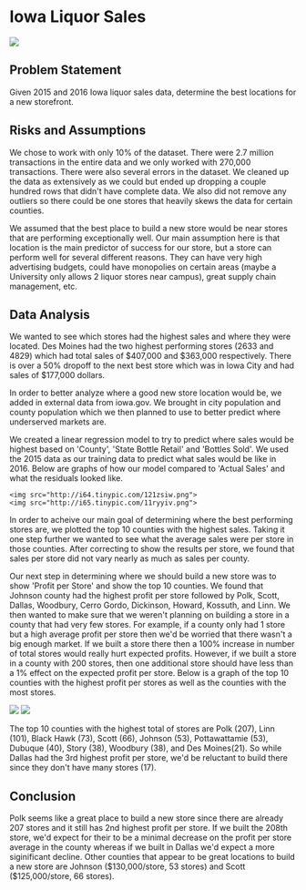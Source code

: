 <h1>Iowa Liquor Sales</h1>

<img src="http://bloximages.chicago2.vip.townnews.com/qctimes.com/content/tncms/assets/v3/editorial/e/42/e428986e-cded-5d3f-b440-5a08ff4b5bd8/4e3efce732f80.image.jpg">

<h2>Problem Statement</h2>
<p>Given 2015 and 2016 Iowa liquor sales data, determine the best locations for a new storefront.</p>

<h2>Risks and Assumptions</h2>
<p>We chose to work with only 10% of the dataset. There were 2.7 million transactions in the entire data and we only worked with 270,000 transactions. There were also several errors in the dataset. We cleaned up the data as extensively as we could but ended up dropping a couple hundred rows that didn't have complete data. We also did not remove any outliers so there could be one stores that heavily skews the data for certain counties.  </p>
<p>
We assumed that the best place to build a new store would be near stores that are performing exceptionally well. Our main assumption here is that location is the main predictor of success for our store, but a store can perform well for several different reasons. They can have very high advertising budgets, could have monopolies on certain areas (maybe a University only allows 2 liquor stores near campus), great supply chain management, etc. 
</p>

<h2>Data Analysis</h2>
<p>
We wanted to see which stores had the highest sales and where they were located. Des Moines had the two highest performing stores (2633 and 4829) which had total sales of $407,000 and $363,000 respectively. There is over a 50% dropoff to the next best store which was in Iowa City and had sales of $177,000 dollars.  

</p>

<p>
	In order to better analyze where a good new store location would be, we added in external data from iowa.gov. We brought in city population and county population which we then planned to use to better predict where underserved markets are. 
</p>

<p>
	We created a linear regression model to try to predict where sales would be highest based on 'County', 'State Bottle Retail' and 'Bottles Sold'. We used the 2015 data as our training data to predict what sales would be like in 2016. Below are graphs of how our model compared to 'Actual Sales' and what the residuals looked like.

</p>
<p>
</p>
<p>

	<img src="http://i64.tinypic.com/121zsiw.png">
	<img src="http://i65.tinypic.com/11ryyiv.png">

</p>

<p>
In order to acheive our main goal of determining where the best performing stores are, we plotted the top 10 counties with the highest sales. Taking it one step further we wanted to see what the average sales were per store in those counties. After correcting to show the results per store, we found that sales per store did not vary nearly as much as sales per county. 
</p>

<p>
	Our next step in determining where we should build a new store was to show 'Profit per Store' and show the top 10 counties. We found that Johnson county had the highest profit per store followed by Polk, Scott, Dallas, Woodbury, Cerro Gordo, Dickinson, Howard, Kossuth, and Linn. We then wanted to make sure that we weren't planning on building a store in a county that had very few stores. For example, if a county only had 1 store but a high average profit per store then we'd be worried that there wasn't a big enough market. If we built a store there then a 100% increase in number of total stores would really hurt expected profits. However, if we built a store in a county with 200 stores, then one additional store should have less than a 1% effect on the expected profit per store. Below is a graph of the top 10 counties with the highest profit per stores as well as the counties with the most stores.

</p>

<img src="http://i65.tinypic.com/2z57uhc.png"> 
<img src="http://i65.tinypic.com/9ji2bo.png">

<p>
	The top 10 counties with the highest total of stores are Polk (207), Linn (101), Black Hawk (73), Scott (66), Johnson (53), Pottawattamie (53), Dubuque (40), Story (38), Woodbury (38), and Des Moines(21). So while Dallas had the 3rd highest profit per store, we'd be reluctant to build there since they don't have many stores (17). 
</p>

<h2> Conclusion</h2>

<p>
	Polk seems like a great place to build a new store since there are already 207 stores and it still has 2nd highest profit per store. If we built the 208th store, we'd expect for their to be a minimal decrease on the profit per store average in the county whereas if we built in Dallas we'd expect a more siginificant decline. Other counties that appear to be great locations to build a new store are Johnson ($130,000/store, 53 stores) and Scott ($125,000/store, 66 stores).
</p>









